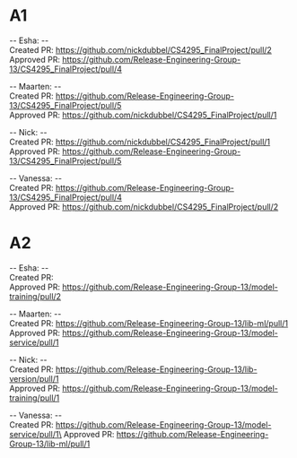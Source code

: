 # A1

-- Esha: -- \
Created PR: https://github.com/nickdubbel/CS4295_FinalProject/pull/2 \
Approved PR: https://github.com/Release-Engineering-Group-13/CS4295_FinalProject/pull/4 

-- Maarten: -- \
Created PR: https://github.com/Release-Engineering-Group-13/CS4295_FinalProject/pull/5 \
Approved PR: https://github.com/nickdubbel/CS4295_FinalProject/pull/1

-- Nick: -- \
Created PR: https://github.com/nickdubbel/CS4295_FinalProject/pull/1 \
Approved PR: https://github.com/Release-Engineering-Group-13/CS4295_FinalProject/pull/5

-- Vanessa: -- \
Created PR: https://github.com/Release-Engineering-Group-13/CS4295_FinalProject/pull/4 \
Approved PR: https://github.com/nickdubbel/CS4295_FinalProject/pull/2

# A2

-- Esha: -- \
Created PR:  \
Approved PR: https://github.com/Release-Engineering-Group-13/model-training/pull/2

-- Maarten: -- \
Created PR: https://github.com/Release-Engineering-Group-13/lib-ml/pull/1 \
Approved PR: https://github.com/Release-Engineering-Group-13/model-service/pull/1

-- Nick: -- \
Created PR: https://github.com/Release-Engineering-Group-13/lib-version/pull/1 \
Approved PR: https://github.com/Release-Engineering-Group-13/model-training/pull/1

-- Vanessa: -- \
Created PR:  https://github.com/Release-Engineering-Group-13/model-service/pull/1\
Approved PR: https://github.com/Release-Engineering-Group-13/lib-ml/pull/1
